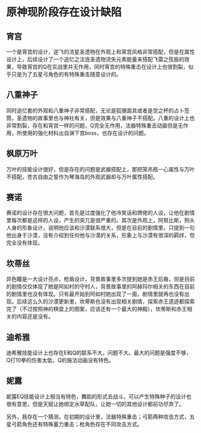 # 原神现阶段存在设计缺陷

## 宵宫

一个是宵宫的设计，逆飞的流星圣遗物在外观上和宵宫风格非常搭配，但是在属性设计上，后续设计了一个追忆之注连圣遗物流失元素能量来搭配飞雷之弦振的效果，导致宵宫的Q在实战里并无作用，同时宵宫的特殊重击在设计上也很割裂，似乎只是为了五星弓角色的有特殊重击随意设计的。

## 八重神子

同时追忆套的外观和八重神子非常搭配，无论是狐狸面具或者是空之杯的占卜签筒，圣遗物的故事里也与神社有关，但是效果与八重神子不搭配。八重的设计上也非常割裂，存在和宵宫一样的问题，Q完全无作用，法器特殊重击动画但是无作用，所使用的强化材料出自渊下宫boss，也存在设计的问题。

## 枫原万叶

万叶的技能设计很好，但是存在的问题是武器搭配上，那把笼吊瓶一心属性与万叶不搭配，苍古自由之誓作为琴海岛的外观武器却与万叶属性搭配。

## 赛诺

赛诺的设计存在很大问题，首先是过度强化了他冷笑话和牌佬的人设，让他在剧情里每次都是这样的人设，产生的突兀是很严重的。其次是外观上，阿努比斯，狗头人身的形象设计，说明他应该和沙漠联系很大，但是在目前的剧情里，只提到一句他出身于沙漠，没有介绍到任何他与沙漠的关系，形象上与沙漠有很深的羁绊，但完全没有体现。

## 坎蒂丝

异色瞳是一大设计亮点，枪盾设计，背景故事里多次提到她是赤王后裔，但是目前的剧情仅仅体现了她是阿如村的守村人，背景故事里的阿赫玛尔相关的东西在目前的剧情里也没有体现。只有最开始到阿如村她出现了一面，剧情里就再也没有出现。后续这么久的沙漠更新里，坎蒂斯也没有出现相关剧情，探索赤王遗迹都探索完了（不过按照神的棋盘上的图案，应该还有一个最大的神殿），坎蒂斯和赤王相关的内容还是没有。

## 迪希雅

迪希雅技能设计上也存在E和Q的联系不大，问题不大。最大的问题是强度不够，Q打10拳的伤害太低，Q的施法动画没有特色。

## 妮露

妮露EQ技能设计上相当有特色，舞蹈的形式去战斗，可以产生特殊种子的设计也很有意思，但是天赋让她绑定水草配队，让她一切的其他设计都前功尽弃了。

另外，我存在一个猜测，在初期的设计里，法器特殊重击；弓箭两种攻击方式，五星弓箭角色还有特殊蓄力重击；枪角色存在不同攻击方式。



